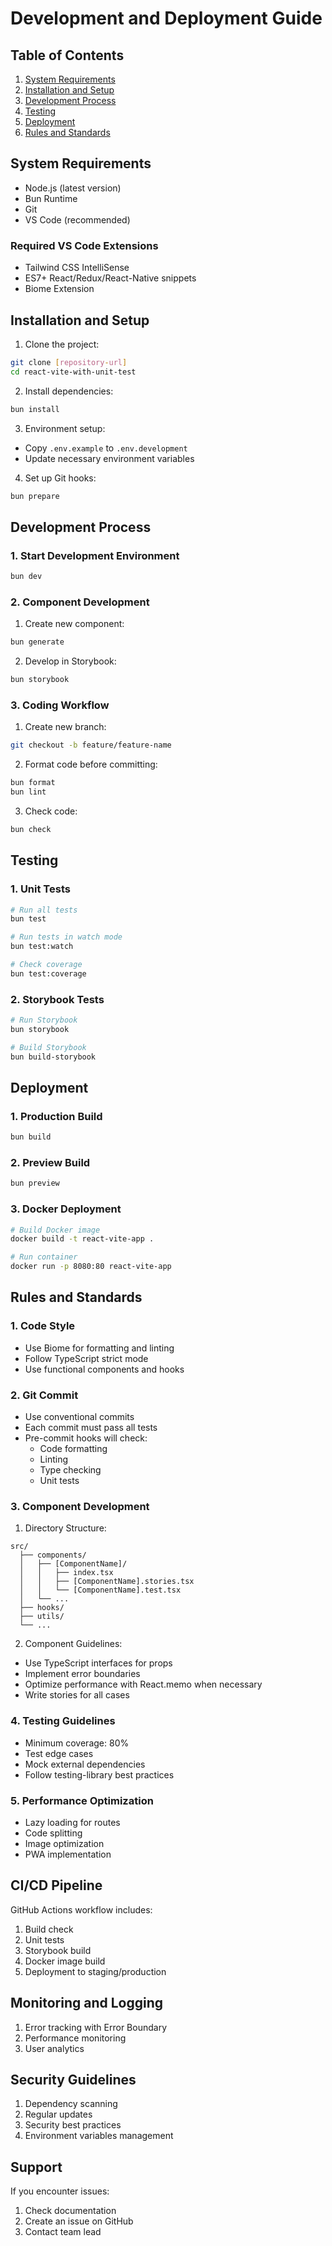 # Development and Deployment Guide

## Table of Contents
1. [System Requirements](#system-requirements)
2. [Installation and Setup](#installation-and-setup)
3. [Development Process](#development-process)
4. [Testing](#testing)
5. [Deployment](#deployment)
6. [Rules and Standards](#rules-and-standards)

## System Requirements

- Node.js (latest version)
- Bun Runtime
- Git
- VS Code (recommended)

### Required VS Code Extensions
- Tailwind CSS IntelliSense
- ES7+ React/Redux/React-Native snippets
- Biome Extension

## Installation and Setup

1. Clone the project:
```bash
git clone [repository-url]
cd react-vite-with-unit-test
```

2. Install dependencies:
```bash
bun install
```

3. Environment setup:
- Copy `.env.example` to `.env.development`
- Update necessary environment variables

4. Set up Git hooks:
```bash
bun prepare
```

## Development Process

### 1. Start Development Environment

```bash
bun dev
```

### 2. Component Development

1. Create new component:
```bash
bun generate
```

2. Develop in Storybook:
```bash
bun storybook
```

### 3. Coding Workflow

1. Create new branch:
```bash
git checkout -b feature/feature-name
```

2. Format code before committing:
```bash
bun format
bun lint
```

3. Check code:
```bash
bun check
```

## Testing

### 1. Unit Tests

```bash
# Run all tests
bun test

# Run tests in watch mode
bun test:watch

# Check coverage
bun test:coverage
```

### 2. Storybook Tests

```bash
# Run Storybook
bun storybook

# Build Storybook
bun build-storybook
```

## Deployment

### 1. Production Build

```bash
bun build
```

### 2. Preview Build

```bash
bun preview
```

### 3. Docker Deployment

```bash
# Build Docker image
docker build -t react-vite-app .

# Run container
docker run -p 8080:80 react-vite-app
```

## Rules and Standards

### 1. Code Style

- Use Biome for formatting and linting
- Follow TypeScript strict mode
- Use functional components and hooks

### 2. Git Commit

- Use conventional commits
- Each commit must pass all tests
- Pre-commit hooks will check:
  - Code formatting
  - Linting
  - Type checking
  - Unit tests

### 3. Component Development

1. Directory Structure:
```
src/
  ├── components/
  │   ├── [ComponentName]/
  │   │   ├── index.tsx
  │   │   ├── [ComponentName].stories.tsx
  │   │   └── [ComponentName].test.tsx
  │   └── ...
  ├── hooks/
  ├── utils/
  └── ...
```

2. Component Guidelines:
- Use TypeScript interfaces for props
- Implement error boundaries
- Optimize performance with React.memo when necessary
- Write stories for all cases

### 4. Testing Guidelines

- Minimum coverage: 80%
- Test edge cases
- Mock external dependencies
- Follow testing-library best practices

### 5. Performance Optimization

- Lazy loading for routes
- Code splitting
- Image optimization
- PWA implementation

## CI/CD Pipeline

GitHub Actions workflow includes:
1. Build check
2. Unit tests
3. Storybook build
4. Docker image build
5. Deployment to staging/production

## Monitoring and Logging

1. Error tracking with Error Boundary
2. Performance monitoring
3. User analytics

## Security Guidelines

1. Dependency scanning
2. Regular updates
3. Security best practices
4. Environment variables management

## Support

If you encounter issues:
1. Check documentation
2. Create an issue on GitHub
3. Contact team lead
